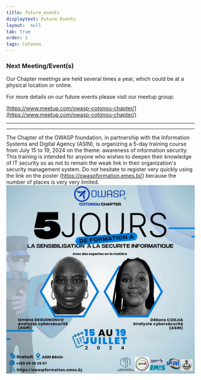 ```yaml
---
title: future_events
displaytext: Future Events
layout:  null
tab: true
order: 2
tags: Cotonou
---
```

 

### Next Meeting/Event(s)
Our Chapter meetings are held several times a year, which could be at a physical location or online.

For more details on our future events please visit our meetup group:

[https://www.meetup.com/owasp-cotonou-chapter/](https://www.meetup.com/owasp-cotonou-chapter/)

---

---
The Chapter of the OWASP foundation, in partnership with the Information Systems and Digital Agency (ASIN), is organizing a 5-day training course from July 15 to 19, 2024 on the theme: awareness of information security. This training is intended for anyone who wishes to deepen their knowledge of IT security so as not to remain the weak link in their organization's security management system. Do not hesitate to register very quickly using the link on the poster (https://owaspformation.emes.bj/) because the number of places is very very limited.
<img src='assets/images/owasp-formation.jpg'>



